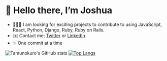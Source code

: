   # 👋 Hello there, I’m Joshua
- 👨🏾‍💻 I am looking for exciting projects to contribute to using JavaScript, React, Python, Django, Ruby, Ruby on Rails.
- ✉️ Contact me: [Twitter](https://twitter.com/tamuno____) or [LinkedIn](https://www.linkedin.com/in/joshua-blue-jack/)
- ✨ One commit at a time 

![Tamunokuro's GitHub stats](https://github-readme-stats.vercel.app/api?username=tamunokuro&show_icons=true&theme=radical)
[![Top Langs](https://github-readme-stats.vercel.app/api/top-langs/?username=tamunokuro&layout=compact&theme=radical)](https://github.com/tamunokuro/github-readme-stats)



<!---
Tamunokuro/Tamunokuro is a ✨ special ✨ repository because its `README.md` (this file) appears on your GitHub profile.
You can click the Preview link to take a look at your changes.
--->
